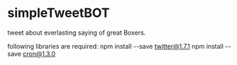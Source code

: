 # simpleTweetBOT
tweet about everlasting saying of great Boxers.

following libraries are required:
npm install --save twitter@1.7.1
npm install --save cron@1.3.0
